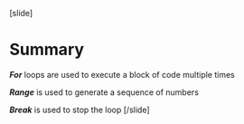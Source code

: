 [slide]

# Summary

**_For_** loops are used to execute a block of code multiple times

**_Range_** is used to generate a sequence of numbers

**_Break_** is used to stop the loop
[/slide]
